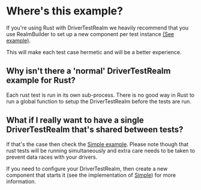 # Where's this example?

If you're using Rust with DriverTestRealm we heavily recommend that you
use RealmBuilder to set up a new component per test instance
[(See example)](//examples/driver_test_realm/realm_builder/rust/).

This will make each test case hermetic and will be a better experience.

## Why isn't there a 'normal' DriverTestRealm example for Rust?

Each rust test is run in its own sub-process. There is no good way in
Rust to run a global function to setup the DriverTestRealm before the tests
are run.

## What if I really want to have a single DriverTestRealm that's shared between tests?

If that's the case then check the [Simple example](//examples/driver_test_realm/simple/rust).
Please note though that rust tests will be running simultaneously and extra care
needs to be taken to prevent data races with your drivers.

If you need to configure your DriverTestRealm, then create a new component
that starts it (see the implementation of [Simple](//sdk/lib/driver_test_realm/simple))
for more information.